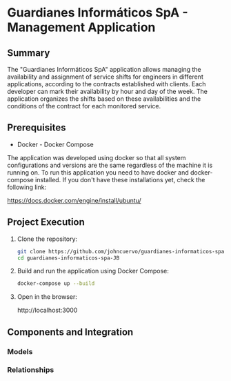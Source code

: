 # Guardianes Informáticos SpA - Management Application

## Summary

The "Guardianes Informáticos SpA" application allows managing the availability and assignment of service shifts for engineers  in different applications, according to the contracts established with clients. Each developer can mark their availability by hour and day of the week. The application organizes the shifts based on these availabilities and the conditions of the contract for each monitored service.

## Prerequisites

- Docker - Docker Compose

The application was developed using docker so that all system configurations and versions are the same regardless of the machine it is running on. To run this application you need to have docker and docker-compose installed. If you don't have these installations yet, check the following link:

https://docs.docker.com/engine/install/ubuntu/

## Project Execution

1. Clone the repository:
   ```bash
   git clone https://github.com/johncuervo/guardianes-informaticos-spa-JB.git
   cd guardianes-informaticos-spa-JB

2. Build and run the application using Docker Compose:
    ```bash
   docker-compose up --build

3. Open in the browser:

    http://localhost:3000
    

## Components and Integration

### Models

### Relationships
